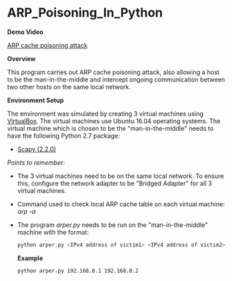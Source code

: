 # ARP_Poisoning_In_Python

**Demo Video**

[ARP cache poisoning attack](https://youtu.be/rRupkvxjj8I)

**Overview**

This program carries out ARP cache poisoning attack, also allowing a host to be the man-in-the-middle and intercept ongoing communication between two other hosts on the same local network.

**Environment Setup**

The environment was simulated by creating 3 virtual machines using [VirtualBox](https://www.virtualbox.org/wiki/VirtualBox). The virtual machines use Ubuntu 16.04 operating systems.
The virtual machine which is chosen to be the "man-in-the-middle" needs to have the following Python 2.7 package:

* [Scapy (2.2.0)](http://www.secdev.org/projects/scapy/doc/installation.html)

*Points to remember:*

* The 3 virtual machines need to be on the same local network. To ensure this, configure the network adapter to be "Bridged Adapter" for all 3 virtual machines.
* Command used to check local ARP cache table on each virtual machine: *arp -a*
* The program *arper.py* needs to be run on the "man-in-the-middle" machine with the format: 

  ```bash
  python arper.py <IPv4 address of victim1> <IPv4 address of victim2>
  ```
  **Example**
  ```bash
  python arper.py 192.168.0.1 192.168.0.2
  ```

